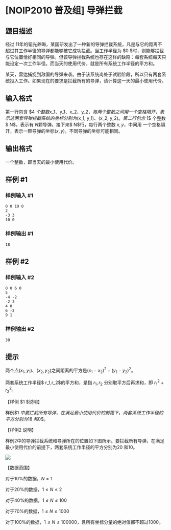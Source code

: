 # [NOIP2010 普及组] 导弹拦截

## 题目描述

经过 $11$年的韬光养晦，某国研发出了一种新的导弹拦截系统，凡是与它的距离不超过其工作半径的导弹都能够被它成功拦截。当工作半径为 $0 $时，则能够拦截与它位置恰好相同的导弹。但该导弹拦截系统也存在这样的缺陷：每套系统每天只能设定一次工作半径。而当天的使用代价，就是所有系统工作半径的平方和。

某天，雷达捕捉到敌国的导弹来袭。由于该系统尚处于试验阶段，所以只有两套系统投入工作。如果现在的要求是拦截所有的导弹，请计算这一天的最小使用代价。


## 输入格式

第一行包含 $4 $个整数$x_1$、$y_1$、$x_2$、$y_2$，每两个整数之间用一个空格隔开，表示这两套导弹拦截系统的坐标分别为$(x_1, y_1)$、$(x_2, y_2)$。   第二行包含$ 1$ 个整数$ N$，表示有 $N$颗导弹。接下来$ N$行，每行两个整数 $x,y$，中间用 一个空格隔开，表示一颗导弹的坐标$(x, y)$。不同导弹的坐标可能相同。


## 输出格式

一个整数，即当天的最小使用代价。


## 样例 #1

### 样例输入 #1
```
0 0 10 0
2
-3 3
10 0
```

### 样例输出 #1

```
18
```

## 样例 #2

### 样例输入 #2
```
0 0 6 0
5
-4 -2
-2 3
4 0
6 -2
9 1
```

### 样例输出 #2

```
30
```

## 提示

两个点$(x_1, y_1)$、$(x_2, y_2)$之间距离的平方是$(x_1-x_2)^2+(y_1-y_2)^2$。

两套系统工作半径$ r_1,r_2$的平方和，是指 $r_1,r_2$ 分别取平方后再求和，即 $r_1^2+r_2^2$。


【样例 $1 $说明】

样例$1 $中要拦截所有导弹，在满足最小使用代价的前提下，两套系统工作半径的平方分别为$18 $和$0$。

【样例$2$ 说明】

样例$2$中的导弹拦截系统和导弹所在的位置如下图所示。要拦截所有导弹，在满足最小使用代价的前提下，两套系统工作半径的平方分别为$20$ 和$10$。


 ![](https://cdn.luogu.com.cn/upload/pic/97.png) 

【数据范围】

对于$10\%$的数据，$N = 1$

对于$20\%$的数据，$1 ≤ N ≤ 2$

对于$40\%$的数据，$1 ≤ N ≤ 100$

对于$70\%$的数据，$1 ≤ N ≤ 1000$

对于$100\%$的数据，$1 ≤ N ≤ 100000$，且所有坐标分量的绝对值都不超过$1000$。
